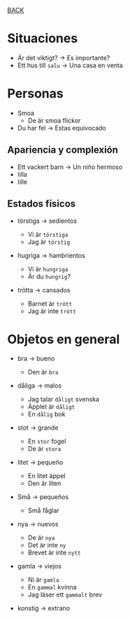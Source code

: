 [BACK](./VOCABULARY.md)

# Situaciones

- Är det viktigt? -> Es importante?
- Ett hus till `salu` -> Una casa en venta

# Personas

- Smoa
  - De är smoa flickor
- Du har fel -> Estas equivocado

## Apariencia y complexión

- Ett vackert barn -> Un niño hermoso
- lilla
- lille

## Estados físicos

- törstiga -> sedientos
  - Vi är `törstiga`
  - Jag är `törstig`

- hugriga -> hambrientos
  - Vi är `hungriga`
  - Är du `hungrig`?

- trötta -> cansados
  - Barnet är `trött`
  - Jag är inte `trött`

# Objetos en general

- bra -> bueno
  - Den är `bra`
  
- dåliga -> malos
  - Jag talar `dåligt` svenska
  - Äpplet är `dåligt`
  - En `dålig` bok

- stot -> grande
  - En `stor` fogel
  - De är `stora`

- litet -> pequeño
  - En litet äppel
  - Den är liten
- Små -> pequeños
  - Små fåglar

- nya -> nuevos
  - De är `nya`
  - Det är inte `ny`
  - Brevet är inte `nytt`

- gamla -> viejos
  - Ni är `gamla`
  - En `gammal` kvinna
  - Jag läser ett `gammalt` brev

- konstig -> extrano

